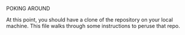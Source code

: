 POKING AROUND

At this point, you should have a clone of the repository on your local machine.  This file walks through some instructions to peruse that repo.
